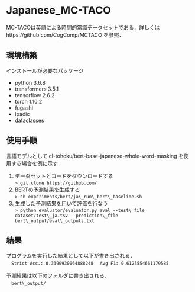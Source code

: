 # Japanese_MC-TACO
MC-TACOは英語による時間的常識データセットである．詳しくはhttps://github.com/CogComp/MCTACO を参照．

## 環境構築
インストールが必要なパッケージ
* python 3.6.8
* transformers 3.5.1
* tensorflow 2.6.2
* torch 1.10.2
* fugashi
* ipadic
* dataclasses

## 使用手順
言語モデルとして cl-tohoku/bert-base-japanese-whole-word-masking を使用する場合を例に示す．

1. データセットとコードをダウンロードする <br>
 `> git clone https://github.com/`
2. BERTの予測結果を生成する<br>
 `> sh experiments/bert/ja\_run\_bert\_baseline.sh`
3. 生成した予測結果を用いて評価を行なう <br>
 `> python evaluator/evaluator.py eval --test\_file dataset/test\_ja.tsv --prediction\_file bert\_output/eval\_outputs.txt`


## 結果
プログラムを実行した結果として以下が書き出される．  
　`Strict Acc.: 0.3390930064888248`
　`Avg F1: 0.6123554661179585`
 
予測結果は以下のフォルダに書き出される．  
　`bert\_output/` 
